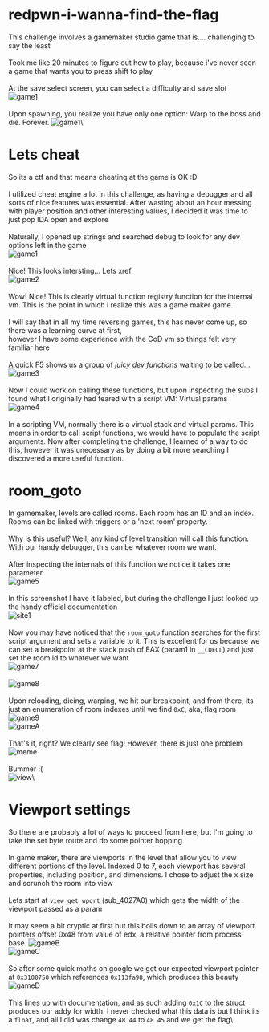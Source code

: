 # redpwn-i-wanna-find-the-flag
This challenge involves a gamemaker studio game that is.... challenging to say the least\
\
Took me like 20 minutes to figure out how to play, because i've never seen a game that wants you to press shift to play\
\
At the save select screen, you can select a difficulty and save slot\
![game1](/img/game1.png)\
\
Upon spawning, you realize you have only one option: Warp to the boss and die. Forever.
![game1](/img/gamegif.gif)\

# Lets cheat
So its a ctf and that means cheating at the game is OK :D\
\
I utilized cheat engine a lot in this challenge, as having a debugger and all sorts of nice features was essential.
After wasting about an hour messing with player position and other interesting values, I decided it was time to just pop IDA open and explore\
\
Naturally, I opened up strings and searched debug to look for any dev options left in the game\
![game1](/img/gida1.png)\
\
Nice! This looks intersting... Lets xref\
![game2](/img/gida2.png)\
\
Wow! Nice! This is clearly virtual function registry function for the internal vm. This is the point in which i realize this was a game maker game.\
\
I will say that in all my time reversing games, this has never come up, so there was a learning curve at first,\
however I have some experience with the CoD vm so things felt very familiar here\
\
A quick F5 shows us a group of *juicy dev functions* waiting to be called...\
![game3](/img/gida3.png)\
\
Now I could work on calling these functions, but upon inspecting the subs I found what I originally had feared with a script VM: Virtual params\
![game4](/img/gida4.png)\
\
In a scripting VM, normally there is a virtual stack and virtual params. This means in order to call script functions, we would have to populate the script arguments. Now after completing the challenge, I learned of a way to do this, however it was unecessary as by doing a bit more searching I discovered a more useful function.

# room_goto
In gamemaker, levels are called rooms. Each room has an ID and an index. Rooms can be linked with triggers or a 'next room' property.\
\
Why is this useful? Well, any kind of level transition will call this function. With our handy debugger, this can be whatever room we want.\
\
After inspecting the internals of this function we notice it takes one parameter\
![game5](/img/gida5.png)\
\
In this screenshot I have it labeled, but during the challenge I just looked up the handy official documentation\
![site1](/img/site1.png)\
\
Now you may have noticed that the `room_goto` function searches for the first script argument and sets a variable to it. This is excellent for us because we can set a breakpoint at the stack push of EAX (param1 in `__CDECL`) and just set the room id to whatever we want\
![game7](/img/gida7.png)\
\
![game8](/img/gida8.png)\
\
Upon reloading, dieing, warping, we hit our breakpoint, and from there, its just an enumeration of room indexes until we find `0xC`, aka, flag room\
![game9](/img/gida9.png)\
![gameA](/img/gidaA.png)\
\
That's it, right? We clearly see flag! However, there is just one problem\
![meme](/img/meme.jpg)\
\
Bummer :( \
![view](/img/view.gif)\

# Viewport settings
So there are probably a lot of ways to proceed from here, but I'm going to take the set byte route and do some pointer hopping\
\
In game maker, there are viewports in the level that allow you to view different portions of the level. Indexed 0 to 7, each viewport has several properties, including position, and dimensions. I chose to adjust the x size and scrunch the room into view\
\
Lets start at `view_get_wport` (sub_4027A0) which gets the width of the viewport passed as a param\
\
It may seem a bit cryptic at first but this boils down to an array of viewport pointers offset 0x48 from value of edx, a relative pointer from process base.
![gameB](/img/gidaB.png)\
![gameC](/img/gidaC.png)\
\
So after some quick maths on google we get our expected viewport pointer at `0x3100750` which references `0x113fa98`, which produces this beauty\
![gameD](/img/gidaD.png)\
\
This lines up with documentation, and as such adding `0x1C` to the struct produces our addy for width. I never checked what this data is but I think its a `float`, and all I did was change `48 44` to `48 45` and we get the flag\
